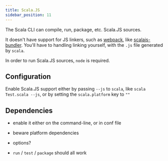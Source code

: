 ```yaml
---
title: Scala.JS
sidebar_position: 11
---
```


The Scala CLI can compile, run, package, etc. Scala.JS sources.

It doesn't have support for JS linkers, such as [webpack](https://webpack.js.org),
like [scalajs-bundler](https://github.com/scalacenter/scalajs-bundler). You'll have to
handling linking yourself, with the `.js` file generated by `scala`.

In order to run Scala.JS sources, `node` is required.

## Configuration

Enable Scala.JS support either by passing `--js` to `scala`, like `scala Test.scala --js`,
or by setting the `scala.platform` key to `""`

## Dependencies

- enable it either on the command-line, or in conf file

- beware platform dependencies

- options?

- `run` / `test` / `package` should all work
